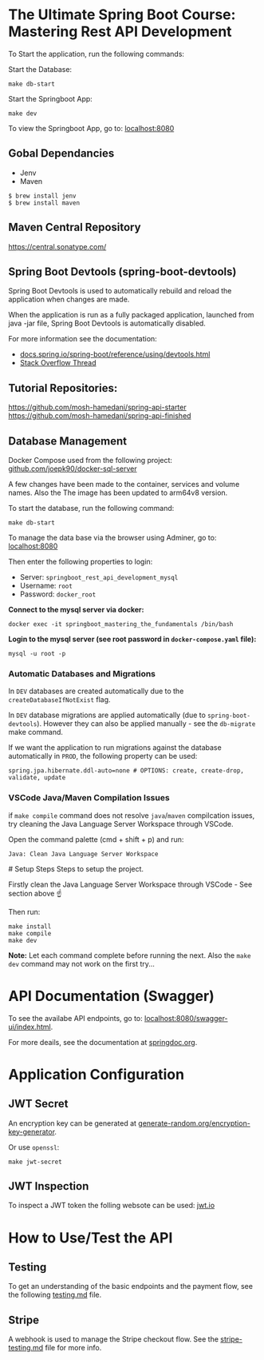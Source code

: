 # The Ultimate Spring Boot Course: Mastering Rest API Development

To Start the application, run the following commands:

Start the Database:
```
make db-start
```

Start the Springboot App:
```
make dev
```

To view the Springboot App, go to:
[localhost:8080](http://localhost:8080)


## Gobal Dependancies
- Jenv
- Maven

```
$ brew install jenv
$ brew install maven
```

## Maven Central Repository
https://central.sonatype.com/

## Spring Boot Devtools (spring-boot-devtools)
Spring Boot Devtools is used to automatically rebuild and reload the application when changes are made.

When the application is run as a fully packaged application, launched from java -jar file, Spring Boot Devtools is automatically disabled.

For more information see the documentation:
- [docs.spring.io/spring-boot/reference/using/devtools.html](https://docs.spring.io/spring-boot/reference/using/devtools.html#using.devtools)
- [Stack Overflow Thread](https://stackoverflow.com/questions/37701330/spring-boot-dev-tools-turning-them-off-for-production)


## Tutorial Repositories:
https://github.com/mosh-hamedani/spring-api-starter
https://github.com/mosh-hamedani/spring-api-finished



## Database Management
Docker Compose used from the following project:
[github.com/joepk90/docker-sql-server](https://github.com/joepk90/docker-sql-server/)

A few changes have been made to the container, services and volume names. 
Also the 
The image has been updated to arm64v8 version.

To start the database, run the following command:
```
make db-start
```
To manage the data base via the browser using Adminer, go to:
[localhost:8080](http://localhost:8090)

Then enter the following properties to login:
- Server: `springboot_rest_api_development_mysql`
- Username: `root`
- Password: `docker_root`

<b>Connect to the mysql server via docker:</b>
```
docker exec -it springboot_mastering_the_fundamentals /bin/bash
```

<b>Login to the mysql server (see root password in `docker-compose.yaml` file):</b>
```
mysql -u root -p
```

### Automatic Databases and Migrations

In `DEV` databases are created automatically due to the `createDatabaseIfNotExist` flag.

In `DEV` database migrations are applied automatically (due to `spring-boot-devtools`). However they can also be applied manually - see the `db-migrate` make command. 

If we want the application to run migrations against the database automatically in `PROD`, the following property can be used:
```
spring.jpa.hibernate.ddl-auto=none # OPTIONS: create, create-drop, validate, update
```

### VSCode Java/Maven Compilation Issues
if `make compile` command does not resolve `java`/`maven` compilcation issues, try cleaning the Java Language Server Workspace through VSCode.

Open the command palette (cmd + shift + p) and run:
```
Java: Clean Java Language Server Workspace
```


# Setup Steps 
Steps to setup the project.

Firstly clean the Java Language Server Workspace through VSCode - See section above ☝️

Then run:
```
make install
make compile
make dev
```
**Note:**
Let each command complete before running the next. Also the `make dev` command may not work on the first try...


# API Documentation (Swagger)
To see the availabe API endpoints, go to: [localhost:8080/swagger-ui/index.html](http://localhost:8080/swagger-ui/index.html).

For more deails, see the documentation at [springdoc.org](https://springdoc.org/#swagger-ui-configuration).


# Application Configuration

## JWT Secret
An encryption key can be generated at [generate-random.org/encryption-key-generator](https://generate-random.org/encryption-key-generator).

Or use `openssl`:
```
make jwt-secret
```

## JWT Inspection
To inspect a JWT token the folling websote can be used: [jwt.io](https://jwt.io)


# How to Use/Test the API

## Testing
To get an understanding of the basic endpoints and the payment flow, see the following [testing.md](https://github.com/joepk90/springboot-mastering-rest-api-development/blob/main/testing.md) file.

## Stripe
A webhook is used to manage the Stripe checkout flow. See the [stripe-testing.md](https://github.com/joepk90/springboot-mastering-rest-api-development/blob/main/stripe-testing.md) file for more info.